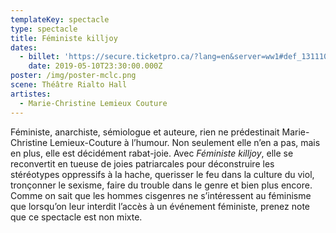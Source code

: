 ```yaml
---
templateKey: spectacle
type: spectacle
title: Féministe killjoy
dates:
  - billet: 'https://secure.ticketpro.ca/?lang=en&server=ww1#def_1311103811'
    date: 2019-05-10T23:30:00.000Z
poster: /img/poster-mclc.png
scene: Théâtre Rialto Hall
artistes:
  - Marie-Christine Lemieux Couture
---
```

Féministe, anarchiste, sémiologue et auteure, rien ne prédestinait Marie-Christine Lemieux-Couture à l’humour. Non seulement elle n’en a pas, mais en plus, elle est décidément rabat-joie. Avec _Féministe killjoy_, elle se reconvertit en tueuse de joies patriarcales pour déconstruire les stéréotypes oppressifs à la hache, querisser le feu dans la culture du viol, tronçonner le sexisme, faire du trouble dans le genre et bien plus encore. Comme on sait que les hommes cisgenres ne s’intéressent au féminisme que lorsqu’on leur interdit l’accès à un événement féministe, prenez note que ce spectacle est non mixte.
